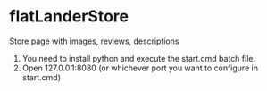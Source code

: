 # flatLanderStore
Store page with images, reviews, descriptions

1. You need to install python and execute the start.cmd batch file.
2. Open 127.0.0.1:8080 (or whichever port you want to configure in start.cmd)
